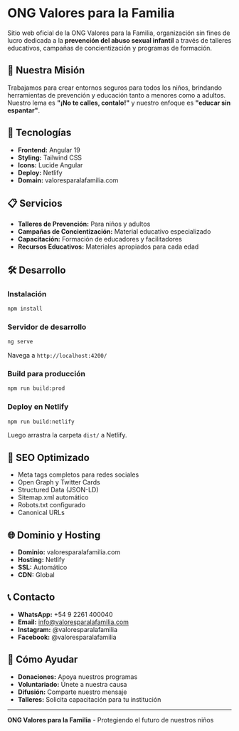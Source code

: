 # ONG Valores para la Familia

Sitio web oficial de la ONG Valores para la Familia, organización sin fines de lucro dedicada a la **prevención del abuso sexual infantil** a través de talleres educativos, campañas de concientización y programas de formación.

## 🎯 Nuestra Misión

Trabajamos para crear entornos seguros para todos los niños, brindando herramientas de prevención y educación tanto a menores como a adultos. Nuestro lema es **"¡No te calles, contalo!"** y nuestro enfoque es **"educar sin espantar"**.

## 🚀 Tecnologías

- **Frontend:** Angular 19
- **Styling:** Tailwind CSS
- **Icons:** Lucide Angular
- **Deploy:** Netlify
- **Domain:** valoresparalafamilia.com

## 📋 Servicios

- **Talleres de Prevención:** Para niños y adultos
- **Campañas de Concientización:** Material educativo especializado
- **Capacitación:** Formación de educadores y facilitadores
- **Recursos Educativos:** Materiales apropiados para cada edad

## 🛠️ Desarrollo

### Instalación
```bash
npm install
```

### Servidor de desarrollo
```bash
ng serve
```
Navega a `http://localhost:4200/`

### Build para producción
```bash
npm run build:prod
```

### Deploy en Netlify
```bash
npm run build:netlify
```
Luego arrastra la carpeta `dist/` a Netlify.

## 📱 SEO Optimizado

- Meta tags completos para redes sociales
- Open Graph y Twitter Cards
- Structured Data (JSON-LD)
- Sitemap.xml automático
- Robots.txt configurado
- Canonical URLs

## 🌐 Dominio y Hosting

- **Dominio:** valoresparalafamilia.com
- **Hosting:** Netlify
- **SSL:** Automático
- **CDN:** Global

## 📞 Contacto

- **WhatsApp:** +54 9 2261 400040
- **Email:** info@valoresparalafamilia.com
- **Instagram:** @valoresparalafamilia
- **Facebook:** @valoresparalafamilia

## 🤝 Cómo Ayudar

- **Donaciones:** Apoya nuestros programas
- **Voluntariado:** Únete a nuestra causa
- **Difusión:** Comparte nuestro mensaje
- **Talleres:** Solicita capacitación para tu institución

---

**ONG Valores para la Familia** - Protegiendo el futuro de nuestros niños
